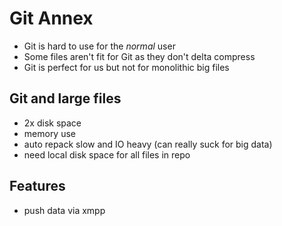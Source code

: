 # Git Annex #

- Git is hard to use for the _normal_ user
- Some files aren't fit for Git as they don't delta compress
- Git is perfect for us but not for monolithic big files

## Git and large files ##

- 2x disk space
- memory use
- auto repack slow and IO heavy (can really suck for big data)
- need local disk space for all files in repo

## Features ##

- push data via xmpp